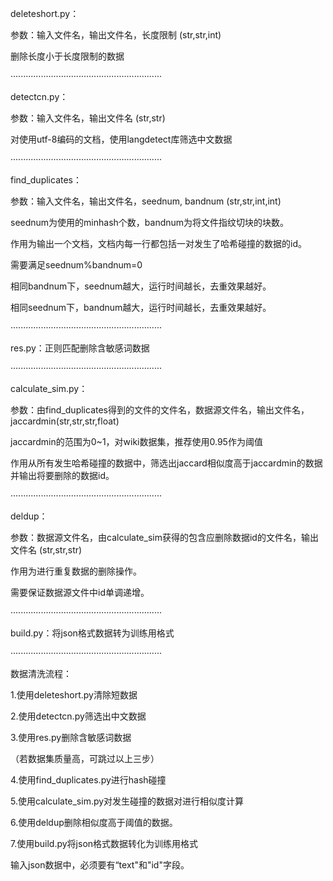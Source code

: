 deleteshort.py：

参数：输入文件名，输出文件名，长度限制 (str,str,int)

删除长度小于长度限制的数据

····························································

detectcn.py：

参数：输入文件名，输出文件名 (str,str)

对使用utf-8编码的文档，使用langdetect库筛选中文数据


····························································

find_duplicates：

参数：输入文件名，输出文件名，seednum, bandnum (str,str,int,int)

seednum为使用的minhash个数，bandnum为将文件指纹切块的块数。

作用为输出一个文档，文档内每一行都包括一对发生了哈希碰撞的数据的id。

需要满足seednum%bandnum=0

相同bandnum下，seednum越大，运行时间越长，去重效果越好。

相同seednum下，bandnum越大，运行时间越长，去重效果越好。

····························································

res.py：正则匹配删除含敏感词数据

····························································

calculate_sim.py：

参数：由find_duplicates得到的文件的文件名，数据源文件名，输出文件名，jaccardmin(str,str,str,float)

jaccardmin的范围为0~1，对wiki数据集，推荐使用0.95作为阈值

作用从所有发生哈希碰撞的数据中，筛选出jaccard相似度高于jaccardmin的数据并输出将要删除的数据id。

····························································

deldup：

参数：数据源文件名，由calculate_sim获得的包含应删除数据id的文件名，输出文件名 (str,str,str)

作用为进行重复数据的删除操作。

需要保证数据源文件中id单调递增。

····························································

build.py：将json格式数据转为训练用格式

····························································

数据清洗流程：

1.使用deleteshort.py清除短数据

2.使用detectcn.py筛选出中文数据

3.使用res.py删除含敏感词数据

（若数据集质量高，可跳过以上三步）

4.使用find_duplicates.py进行hash碰撞

5.使用calculate_sim.py对发生碰撞的数据对进行相似度计算

6.使用deldup删除相似度高于阈值的数据。

7.使用build.py将json格式数据转化为训练用格式

输入json数据中，必须要有“text"和"id"字段。